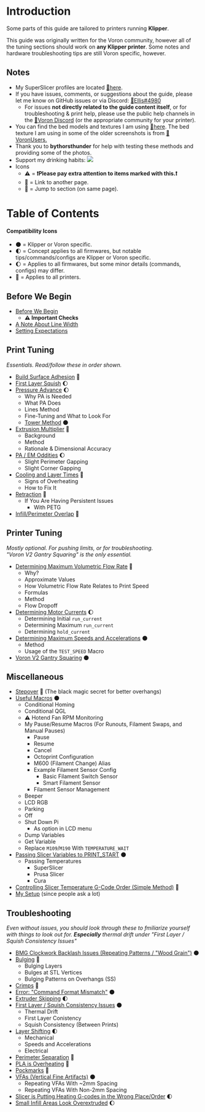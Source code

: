 # Introduction

Some parts of this guide are tailored to printers running **Klipper**.

This guide was originally written for the Voron community, however all of the tuning sections should work on **any Klipper printer**. Some notes and hardware troubleshooting tips are still Voron specific, however.
## Notes

- My SuperSlicer profiles are located [:page_facing_up:here](https://github.com/AndrewEllis93/Ellis-PIF-Profile).
- If you have issues, comments, or suggestions about the guide, please let me know on GitHub issues or via Discord: [:page_facing_up:Ellis#4980](https://discordapp.com/users/207622442842062849)
    - For issues **not directly related to the guide content itself**, or for troubleshooting & print help, please use the public help channels in the [:page_facing_up:Voron Discord](https://discord.gg/voron) (or the appropriate community for your printer). 
- You can find the bed models and textures I am using [:page_facing_up:here](https://github.com/VoronDesign/Voron-Extras/tree/main/Bed_Models). The bed texture I am using in some of the older screenshots is from [:page_facing_up:VoronUsers.](https://github.com/VoronDesign/VoronUsers/tree/master/slicer_configurations/PrusaSlicer/hartk1213/V0/Bed_Shape) 
- Thank you to **bythorsthunder** for help with testing these methods and providing some of the photos.
- Support my drinking habits:
[![](https://www.paypalobjects.com/en_US/i/btn/btn_donate_LG.gif)](https://www.paypal.com/paypalme/AndrewEllis93)
- Icons
    - :warning: = **:exclamation:Please pay extra attention to items marked with this.:exclamation:**
    - :page_facing_up: = Link to another page.
    - :pushpin: = Jump to section (on same page).


# Table of Contents
#### Compatibility Icons
- :new_moon: = Klipper or Voron specific.
- :first_quarter_moon: = Concept applies to all firmwares, but notable tips/commands/configs are Klipper or Voron specific.
- :waxing_gibbous_moon: = Applies to all firmwares, but some minor details (commands, configs) may differ.
- :full_moon_with_face: = Applies to all printers.

## **Before We Begin**
- [Before We Begin](/articles/before_we_begin.md)
    - **:warning: Important Checks**
- [A Note About Line Width](/articles/a_note_about_line_width.md)
- [Setting Expectations](/articles/setting_expectations.md)

## **Print Tuning** 
*Essentials. Read/follow these in order shown.*
- [Build Surface Adhesion](/articles/build_surface_adhesion.md) :full_moon_with_face:
- [First Layer Squish](/articles/first_layer_squish.md) :waxing_gibbous_moon:
- [Pressure Advance](/articles/pressure_advance.md) :waxing_gibbous_moon:
    - Why PA is Needed
    - What PA Does
    - Lines Method
    - Fine-Tuning and What to Look For
    - [Tower Method](/articles/pressure_advance_tower_method.md) :new_moon:
- [Extrusion Multiplier](/articles/extrusion_multiplier.md) :full_moon_with_face:
    - Background 
    - Method
    - Rationale & Dimensional Accuracy
- [PA / EM Oddities](/articles/pa_em_oddities.md) :waxing_gibbous_moon:
    - Slight Perimeter Gapping
    - Slight Corner Gapping
- [Cooling and Layer Times](/articles/cooling_and_layer_times.md) :full_moon_with_face:
    - Signs of Overheating
    - How to Fix It
- [Retraction](/articles/retraction.md) :full_moon_with_face:
    - If You Are Having Persistent Issues
        - With PETG
- [Infill/Perimeter Overlap](/articles/infill_perimeter_overlap.md) :full_moon_with_face:

## **Printer Tuning**
*Mostly optional. For pushing limits, or for troubleshooting.\
"Voron V2 Gantry Squaring" is the only essential.*
- [Determining Maximum Volumetric Flow Rate](/articles/determining_max_volumetric_flow_rate.md) :full_moon_with_face:
    - Why?
    - Approximate Values
    - How Volumetric Flow Rate Relates to Print Speed
    - Formulas
    - Method
    - Flow Dropoff
- [Determining Motor Currents](/articles/determining_motor_currents.md) :waxing_gibbous_moon:
    - Determining Initial `run_current`
    - Determining Maximum `run_current`
    - Determining `hold_current`
- [Determining Maximum Speeds and Accelerations](/articles/determining_max_speeds_accels.md) :new_moon:
    - Method
    - Usage of the `TEST_SPEED` Macro
- [Voron V2 Gantry Squaring](/articles/voron_v2_gantry_squaring.md) :new_moon:

## **Miscellaneous**
- [Stepover](/articles/stepover.md) :full_moon_with_face: (The black magic secret for better overhangs)
- [Useful Macros](/articles/useful_macros.md) :new_moon:
    - Conditional Homing
    - Conditional QGL
    - :warning: Hotend Fan RPM Monitoring
    - My Pause/Resume Macros (For Runouts, Filament Swaps, and Manual Pauses)
        - Pause
        - Resume
        - Cancel
        - Octoprint Configuration 
        - M600 (Filament Change) Alias
        - Example Filament Sensor Config
            - Basic Filament Switch Sensor
            - Smart Filament Sensor
        - Filament Sensor Management
    - Beeper
    - LCD RGB
    - Parking
    - Off
    - Shut Down Pi
        - As option in LCD menu
    - Dump Variables
    - Get Variable
    - Replace `M109`/`M190` With `TEMPERATURE_WAIT`
- [Passing Slicer Variables to PRINT_START](/articles/passing_slicer_variables.md) :new_moon:
    - Passing Temperatures
        - SuperSlicer
        - Prusa Slicer
        - Cura
- [Controlling Slicer Temperature G-Code Order (Simple Method)](/articles/controlling_slicer_g-code_order.md) :full_moon_with_face:
- [My Setup](/articles/my_setup.md) (since people ask a lot)

## **Troubleshooting**
*Even without issues, you should look through these to fmiliarize yourself with things to look out for. **Especially** thermal drift under "First Layer / Squish Consistency Issues"*
- [BMG Clockwork Backlash Issues (Repeating Patterns / "Wood Grain")](/articles/troubleshooting/bmg_clockwork_backlash.md) :new_moon:
- [Bulging](/articles/troubleshooting/bulging.md) :full_moon_with_face:
    - Bulging Layers
    - Bulges at STL Vertices
    - Bulging Patterns on Overhangs (SS)
- [Crimps](/articles/troubleshooting/crimps.md) :full_moon_with_face:
- [Error: "Command Format Mismatch"](/articles/troubleshooting/command_format_mismatch.md) :new_moon:
- [Extruder Skipping](/articles/troubleshooting/extruder_skipping.md) :first_quarter_moon:
- [First Layer / Squish Consistency Issues](/articles/troubleshooting/first_layer_squish_consistency.md) :new_moon:
    - Thermal Drift
    - First Layer Conistency
    - Squish Consistency (Between Prints)
- [Layer Shifting](/articles/troubleshooting/layer_shifting.md) :first_quarter_moon:
    - Mechanical
    - Speeds and Accelerations
    - Electrical
- [Perimeter Separation](/articles/troubleshooting/perimeter_separation.md) :full_moon_with_face:
- [PLA is Overheating](/articles/troubleshooting/pla_overheating.md) :full_moon_with_face:
- [Pockmarks](/articles/troubleshooting/pockmarks.md) :full_moon_with_face:
- [VFAs (Vertical Fine Artifacts)](/articles/troubleshooting/vfas.md) :new_moon:
    - Repeating VFAs With ~2mm Spacing
    - Repeating VFAs With Non-2mm Spacing
- [Slicer is Putting Heating G-codes in the Wrong Place/Order](/articles/troubleshooting/slicer_putting_heating_g-codes_wrong_order.md) :first_quarter_moon:
- [Small Infill Areas Look Overextruded](/articles/troubleshooting/small_infill_areas_overextruded.md) :waxing_gibbous_moon: